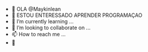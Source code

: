 - 👋 OLA @Maykinlean
- 👀 ESTOU ENTERESSADO APRENDER PROGRAMAÇAO 
- 🌱 I’m currently learning ...
- 💞️ I’m looking to collaborate on ...
- 📫 How to reach me ...
- 🌉
<!---
Maykinlean/Maykinlean is a ✨ special ✨ repository because its `README.md` (this file) appears on your GitHub profile.
You can click the Preview link to take a look at your changes.
--->

